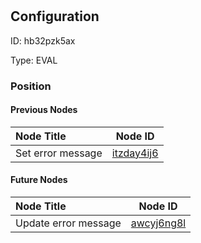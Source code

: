 # <nil>
## Configuration
ID:  hb32pzk5ax

Type: EVAL 








### Position

#### Previous Nodes
| Node Title | Node ID |
| :------------- | ------------ |
| Set error message | [itzday4ij6](./itzday4ij6.md) | 
 
 #### Future Nodes
| Node Title | Node ID |
| :------------- | ------------ |
| Update error message |[awcyj6ng8l](./awcyj6ng8l.md) | 